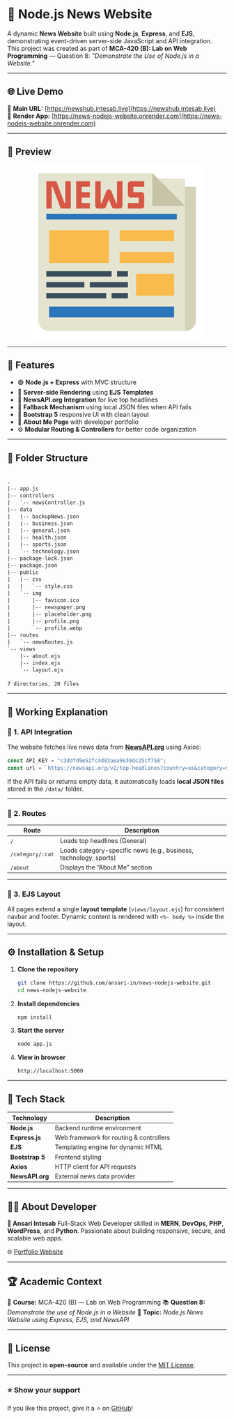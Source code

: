 # 📰 Node.js News Website

A dynamic **News Website** built using **Node.js**, **Express**, and **EJS**, demonstrating event-driven server-side JavaScript and API integration.  
This project was created as part of **MCA-420 (B): Lab on Web Programming** — Question 8: *"Demonstrate the Use of Node.js in a Website."*

---

## 🌐 Live Demo

🔹 **Main URL:** [https://newshub.intesab.live](https://newshub.intesab.live)  
🔹 **Render App:** [https://news-nodejs-website.onrender.com](https://news-nodejs-website.onrender.com)

---

## 📸 Preview

<p align="center">
  <img src="public/img/newspaper.png" alt="News Website Preview" width="400"/>
</p>

---

## 🚀 Features

- 🟢 **Node.js + Express** with MVC structure  
- 🧠 **Server-side Rendering** using **EJS Templates**
- 📰 **NewsAPI.org Integration** for live top headlines  
- 🧩 **Fallback Mechanism** using local JSON files when API fails  
- 🎨 **Bootstrap 5** responsive UI with clean layout  
- 👤 **About Me Page** with developer portfolio  
- ⚙️ **Modular Routing & Controllers** for better code organization

---

## 📂 Folder Structure

```

.
|-- app.js
|-- controllers
|   `-- newsController.js
|-- data
|   |-- backupNews.json
|   |-- business.json
|   |-- general.json
|   |-- health.json
|   |-- sports.json
|   `-- technology.json
|-- package-lock.json
|-- package.json
|-- public
|   |-- css
|   |   `-- style.css
|   `-- img
|       |-- favicon.ico
|       |-- newspaper.png
|       |-- placeholder.png
|       |-- profile.png
|       `-- profile.webp
|-- routes
|   `-- newsRoutes.js
`-- views
    |-- about.ejs
    |-- index.ejs
    `-- layout.ejs

7 directories, 20 files

```

---

## 🧠 Working Explanation

### 🔸 1. **API Integration**

The website fetches live news data from **[NewsAPI.org](https://newsapi.org/)** using Axios:

```js
const API_KEY = "c3ddfd9e52fc4d83aea9e39dc25cf758";
const url = `https://newsapi.org/v2/top-headlines?country=us&category=${category}&apiKey=${API_KEY}`;
````

If the API fails or returns empty data, it automatically loads **local JSON files** stored in the `/data/` folder.

---

### 🔸 2. **Routes**

| Route            | Description                                                       |
| ---------------- | ----------------------------------------------------------------- |
| `/`              | Loads top headlines (General)                                     |
| `/category/:cat` | Loads category-specific news (e.g., business, technology, sports) |
| `/about`         | Displays the “About Me” section                                   |

---

### 🔸 3. **EJS Layout**

All pages extend a single **layout template** (`views/layout.ejs`) for consistent navbar and footer.
Dynamic content is rendered with `<%- body %>` inside the layout.

---

## ⚙️ Installation & Setup

1. **Clone the repository**

   ```bash
   git clone https://github.com/ansari-in/news-nodejs-website.git
   cd news-nodejs-website
   ```

2. **Install dependencies**

   ```bash
   npm install
   ```

3. **Start the server**

   ```bash
   node app.js
   ```

4. **View in browser**

   ```
   http://localhost:5000
   ```

---

## 🧰 Tech Stack

| Technology      | Description                             |
| --------------- | --------------------------------------- |
| **Node.js**     | Backend runtime environment             |
| **Express.js**  | Web framework for routing & controllers |
| **EJS**         | Templating engine for dynamic HTML      |
| **Bootstrap 5** | Frontend styling                        |
| **Axios**       | HTTP client for API requests            |
| **NewsAPI.org** | External news data provider             |

---

## 🧑‍💻 About Developer

**👋 Ansari Intesab**
Full-Stack Web Developer skilled in **MERN**, **DevOps**, **PHP**, **WordPress**, and **Python**.
Passionate about building responsive, secure, and scalable web apps.

🌐 [Portfolio Website](https://intesab.live)

---

## 🏆 Academic Context

📘 **Course:** MCA-420 (B) — Lab on Web Programming
📚 **Question 8:** *Demonstrate the use of Node.js in a Website*
📅 **Topic:** *Node.js News Website using Express, EJS, and NewsAPI*

---

## 🧾 License

This project is **open-source** and available under the [MIT License](LICENSE).

---

### ⭐ Show your support

If you like this project, give it a ⭐ on [GitHub](https://github.com/ansari-in/news-nodejs-website)!
